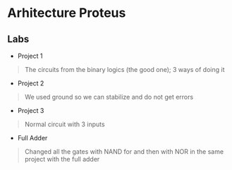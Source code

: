 # Arhitecture Proteus

## Labs

* Project 1 
> The circuits from the binary logics (the good one); 3 ways of doing it

* Project 2
> We used ground so we can stabilize and do not get errors 

* Project 3 
> Normal circuit with 3 inputs

* Full Adder
> Changed all the gates with NAND for and then with NOR in the same project with the full adder
